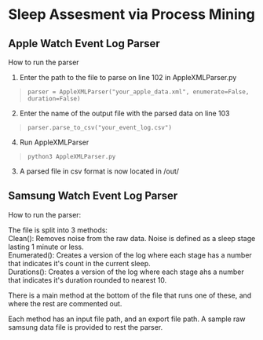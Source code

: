 # Sleep Assesment via Process Mining

## Apple Watch Event Log Parser
How to run the parser
1. Enter the path to the file to parse on line 102 in AppleXMLParser.py
> `parser = AppleXMLParser("your_apple_data.xml", enumerate=False, duration=False)`
2. Enter the name of the output file with the parsed data on line 103
> `parser.parse_to_csv("your_event_log.csv")`
4. Run AppleXMLParser
> `python3 AppleXMLParser.py`
3. A parsed file in csv format is now located in /out/

## Samsung Watch Event Log Parser
How to run the parser:<br />

The file is split into 3 methods: <br />
Clean(): Removes noise from the raw data. Noise is defined as a sleep stage lasting 1 minute or less. <br />
Enumerated(): Creates a version of the log where each stage has a number that indicates it's count in the current sleep.<br />
Durations(): Creates a version of the log where each stage ahs a number that indicates it's duration rounded to nearest 10.<br />

There is a main method at the bottom of the file that runs one of these, and where the rest are commented out.<br />

Each method has an input file path, and an export file path. A sample raw samsung data file is provided to rest the parser. 
